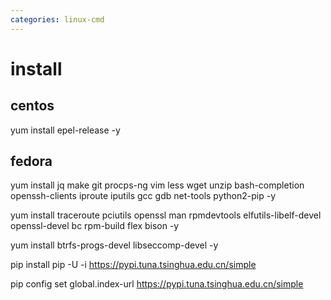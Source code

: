 ```yaml
---
categories: linux-cmd
---
```


# install

## centos
yum install epel-release -y

## fedora
yum install jq make git procps-ng vim less wget unzip bash-completion openssh-clients iproute iputils gcc gdb net-tools python2-pip -y

yum install traceroute pciutils openssl man rpmdevtools elfutils-libelf-devel openssl-devel bc rpm-build flex bison -y

yum install btrfs-progs-devel libseccomp-devel -y

pip install pip -U -i https://pypi.tuna.tsinghua.edu.cn/simple

pip config set global.index-url https://pypi.tuna.tsinghua.edu.cn/simple
